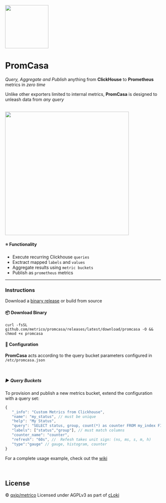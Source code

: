 <img src="https://user-images.githubusercontent.com/1423657/153759243-d950b5fa-d2a7-49b7-894c-cfd9c9531f82.png" width=140 />

# PromCasa

 _Query, Aggregate and Publish_ anything from **ClickHouse** to **Prometheus** metrics in _zero time_
 
 Unlike other exporters limited to internal metrics, **PromCasa** is designed to unleash data from *any query* 

<br />

<img src="https://user-images.githubusercontent.com/1423657/153759412-bab0e246-4770-4fe4-b301-f48113c6b9d7.png" width=400 />


#### :star: Functionality

- Execute recurring Clickhouse `queries`
- Exctract mapped `labels` and `values`
- Aggregate results using `metric buckets`
- Publish as `prometheus` metrics

---

### Instructions
Download a [binary release](https://github.com/metrico/promcasa/releases/) or build from source


#### 📦 Download Binary
```
curl -fsSL github.com/metrico/promcasa/releases/latest/download/promcasa -O && chmod +x promcasa
```

#### :page_facing_up:	Configuration

**PromCasa** acts according to the query bucket parameters configured in `/etc/promcasa.json`

<br>

##### ▶️ Query Buckets
To provision and publish a new metrics bucket, extend the configuration with a query set:
```javascript
{
   "_info": "Custom Metrics from Clickhouse",
   "name": "my_status", // must be unique
   "help": "My Status",
   "query": "SELECT status, group, count(*) as counter FROM my_index FINAL PREWHERE (datetime >= toDateTime(now()-60)) AND (datetime < toDateTime(now()) ) group by status, group",
   "labels": ["status","group"], // must match columns
   "counter_name": "counter",
   "refresh": "60s", //  Refesh takes unit sign: (ns, ms, s, m, h)
   "type":"gauge" // gauge, histogram, counter
}
```

For a complete usage example, check out the [wiki](https://github.com/metrico/promcasa/wiki)

<br>

## License
 ©️ [qxip/metrico](https://metrico.in) Licensed under AGPLv3 as part of [cLoki](https://cloki.org)
